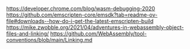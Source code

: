 https://developer.chrome.com/blog/wasm-debugging-2020
https://github.com/emscripten-core/emsdk?tab=readme-ov-file#downloads--how-do-i-get-the-latest-emscripten-build
https://mike.zwobble.org/2021/04/adventures-in-webassembly-object-files-and-linking/
https://github.com/WebAssembly/tool-conventions/blob/main/Linking.md
